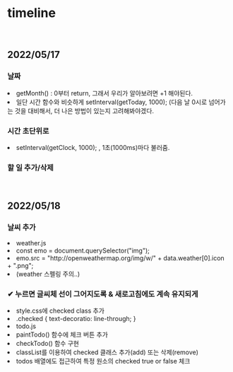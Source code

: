 # timeline
<br>
<h2>2022/05/17</h2>
  <h3>날짜</h3>
   <li>
    getMonth() : 0부터 return, 그래서 우리가 알아보려면 +1 해야된다.
   </li>
   <li>
    일단 시간 함수와 비슷하게 setInterval(getToday, 1000); (다음 날 0시로 넘어가는 것을 대비해서, 더 나은 방법이 있는지 고려해봐야겠다.
  </li>
  
  <h3>시간 초단위로</h3>
  <li>
    setInterval(getClock, 1000); , 1초(1000ms)마다 불러줌.
  </li>
  
  <h3>할 일 추가/삭제</h3>
  <br>
  <h2>2022/05/18</h2>
  <h3>날씨 추가</h3>
  <li>weather.js</li>
  <li>
    const emo = document.querySelector("img");
  </li>
  <li>
    emo.src = "http://openweathermap.org/img/w/" + data.weather[0].icon + ".png";
  </li>
  <li>
    (weather 스펠링 주의..)
  </li>

  <h3>✔ 누르면 글씨체 선이 그어지도록 & 새로고침에도 계속 유지되게</h3>
  <li>
    style.css에 checked class 추가
  </li>
  <li>
    .checked {
      text-decoratio: line-through;
    }
  </li>
  <li>todo.js</li>
  <li>paintTodo() 함수에 체크 버튼 추가</li>
  <li>checkTodo() 함수 구현</li>
  <li>classList를 이용하여 checked 클래스 추가(add) 또는 삭제(remove)</li>
  <li>todos 배열에도 접근하여 특정 원소의 checked true or false 체크</li>
